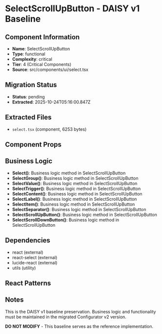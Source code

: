 # SelectScrollUpButton - DAISY v1 Baseline

## Component Information

- **Name**: SelectScrollUpButton
- **Type**: functional
- **Complexity**: critical
- **Tier**: 4 (Critical Components)
- **Source**: src/components/ui/select.tsx

## Migration Status

- **Status**: pending
- **Extracted**: 2025-10-24T05:16:00.847Z

## Extracted Files

- `select.tsx` (component, 6253 bytes)

## Component Props



## Business Logic

- **Select()**: Business logic method in SelectScrollUpButton
- **SelectGroup()**: Business logic method in SelectScrollUpButton
- **SelectValue()**: Business logic method in SelectScrollUpButton
- **SelectTrigger()**: Business logic method in SelectScrollUpButton
- **SelectContent()**: Business logic method in SelectScrollUpButton
- **SelectLabel()**: Business logic method in SelectScrollUpButton
- **SelectItem()**: Business logic method in SelectScrollUpButton
- **SelectSeparator()**: Business logic method in SelectScrollUpButton
- **SelectScrollUpButton()**: Business logic method in SelectScrollUpButton
- **SelectScrollDownButton()**: Business logic method in SelectScrollUpButton

## Dependencies

- react (external)
- react-select (external)
- lucide-react (external)
- utils (utility)

## React Patterns



## Notes

This is the DAISY v1 baseline preservation. Business logic and functionality
must be maintained in the migrated Configurator v2 version.

**DO NOT MODIFY** - This baseline serves as the reference implementation.
